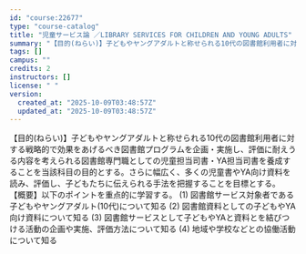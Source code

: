 ```yaml
---
id: "course:22677"
type: "course-catalog"
title: "児童サービス論 ／LIBRARY SERVICES FOR CHILDREN AND YOUNG ADULTS"
summary: "【目的(ねらい)】子どもやヤングアダルトと称せられる10代の図書館利用者に対する戦略的で効果をあげるべき図書館プログラムを企画・実施し、評価に耐えうる内容を考えられる図書館専門職としての児童担当司書・YA担当司書を養成することを当該科目の目…"
tags: []
campus: ""
credits: 2
instructors: []
license: " "
version:
  created_at: "2025-10-09T03:48:57Z"
  updated_at: "2025-10-09T03:48:57Z"
---
```


【目的(ねらい)】子どもやヤングアダルトと称せられる10代の図書館利用者に対する戦略的で効果をあげるべき図書館プログラムを企画・実施し、評価に耐えうる内容を考えられる図書館専門職としての児童担当司書・YA担当司書を養成することを当該科目の目的とする。さらに幅広く、多くの児童書やYA向け資料を読み、評価し、子どもたちに伝えられる手法を把握することを目標とする。 【概要】以下のポイントを重点的に学習する。 (1) 図書館サービス対象者である子どもやヤングアダルト(10代)について知る (2) 図書館資料としての子どもやYA向け資料について知る (3) 図書館サービスとして子どもやYAと資料とを結びつける活動の企画や実施、評価方法について知る (4) 地域や学校などとの協働活動について知る
